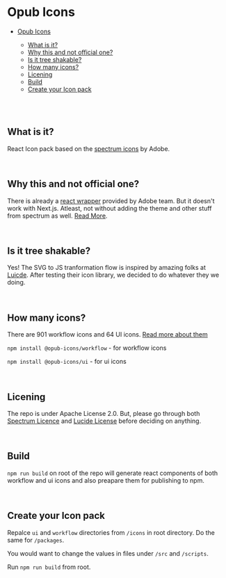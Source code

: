 # Opub Icons

- [Opub Icons](#opub-icons)

  - [What is it?](#what-is-it)
  - [Why this and not official one?](#why-this-and-not-official-one)
  - [Is it tree shakable?](#is-it-tree-shakable)
  - [How many icons?](#how-many-icons)
  - [Licening](#licening)
  - [Build](#build)
  - [Create your Icon pack](#create-your-icon-pack)

<br>
<br>

## What is it?

React Icon pack based on the [spectrum icons](https://spectrum.adobe.com/page/icons/) by Adobe.

<br>

## Why this and not official one?

There is already a [react wrapper](https://react-spectrum.adobe.com/react-spectrum/workflow-icons.html) provided by Adobe team. But it doesn't work with Next.js. Atleast, not without adding the theme and other stuff from spectrum as well. [Read More](https://react-spectrum.adobe.com/react-spectrum/ssr.html).

<br>

## Is it tree shakable?

Yes! The SVG to JS tranformation flow is inspired by amazing folks at [Luicde](https://github.com/lucide-icons/lucide). After testing their icon library, we decided to do whatever they we doing.

<br>

## How many icons?

There are 901 workflow icons and 64 UI icons. [Read more about them](https://spectrum.adobe.com/page/iconography/)

`npm install @opub-icons/workflow` - for workflow icons

`npm install @opub-icons/ui` - for ui icons 

<br>

## Licening

The repo is under Apache License 2.0. But, please go through both [Spectrum Licence](https://github.com/adobe/react-spectrum/blob/main/LICENSE) and [Lucide License](https://github.com/lucide-icons/lucide/blob/main/LICENSE) before deciding on anything.

<br>

## Build

`npm run build` on root of the repo will generate react components of both workflow and ui icons and also preapare them for publishing to npm.

<br>

## Create your Icon pack

Repalce `ui` and `workflow` directories from `/icons` in root directory. Do the same for `/packages`.

You would want to change the values in files under `/src` and `/scripts`.

Run `npm run build` from root.
